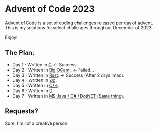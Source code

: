 # Advent of Code 2023
[Advent of Code](https://adventofcode.com/2023/) is a set of coding challenges released per day of advent.
This is my solutions for select challenges throughout December of 2023.

Enjoy!

## The Plan:
- Day 1 - Written in [C](https://www.iso.org/standard/74528.html). <- Success
- Day 2 - Written in [Big OCaml](https://ocaml.org). <- Failed...
- Day 3 - Written in [Rust](https://www.rust-lang.org). <- Success (After 2 days lmao).
- Day 4 - Written in [Zig](https://ziglang.org).
- Day 5 - Written in [C++](https://isocpp.org).
- Day 6 - Written in [D](https://dlang.org).
- Day 7 - Written in [M$ Java / C# / DotNET (Same thing)](https://dotnet.microsoft.com/en-us/languages/csharp).

## Requests?
Sure, I'm not a creative person.

